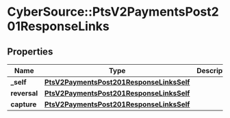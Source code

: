 # CyberSource::PtsV2PaymentsPost201ResponseLinks

## Properties
Name | Type | Description | Notes
------------ | ------------- | ------------- | -------------
**_self** | [**PtsV2PaymentsPost201ResponseLinksSelf**](PtsV2PaymentsPost201ResponseLinksSelf.md) |  | [optional] 
**reversal** | [**PtsV2PaymentsPost201ResponseLinksSelf**](PtsV2PaymentsPost201ResponseLinksSelf.md) |  | [optional] 
**capture** | [**PtsV2PaymentsPost201ResponseLinksSelf**](PtsV2PaymentsPost201ResponseLinksSelf.md) |  | [optional] 


